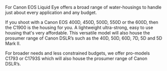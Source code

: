 For Canon EOS Liquid Eye offers a broad range of water-housings to handle just about every application and any budget.

If you shoot with a Canon EOS 400D, 450D, 500D, 550D or the 600D, then the C1900 is the housing for you. A lightweight ultra-strong, easy to use housing that's very affordable. This versatile model will also house the prosumer range of Canon DSLR’s such as the 40D, 50D, 60D, 7D, 5D and 5D Mark II.

For broader needs and less constrained budgets, we offer pro-models C1793 or C1793S which will also house the prosumer range of Canon DSLR’s.
